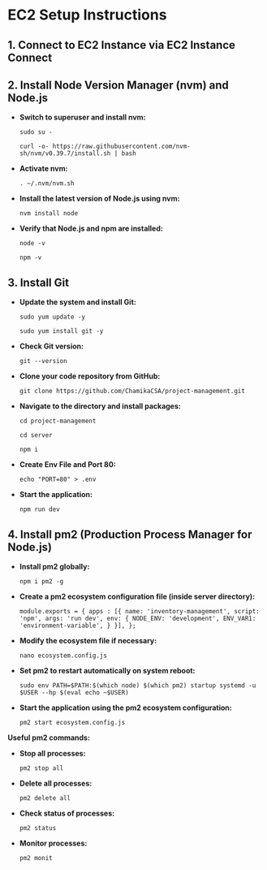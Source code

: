 # EC2 Setup Instructions

## 1. Connect to EC2 Instance via EC2 Instance Connect

## 2. Install Node Version Manager (nvm) and Node.js

- **Switch to superuser and install nvm:**

  ```
  sudo su -
  ```

  ```
  curl -o- https://raw.githubusercontent.com/nvm-sh/nvm/v0.39.7/install.sh | bash
  ```

- **Activate nvm:**

  ```
  . ~/.nvm/nvm.sh
  ```

- **Install the latest version of Node.js using nvm:**

  ```
  nvm install node
  ```

- **Verify that Node.js and npm are installed:**

  ```
  node -v
  ```

  ```
  npm -v
  ```

## 3. Install Git

- **Update the system and install Git:**

  ```
  sudo yum update -y
  ```

  ```
  sudo yum install git -y
  ```

- **Check Git version:**

  ```
  git --version
  ```

- **Clone your code repository from GitHub:**

  ```
  git clone https://github.com/ChamikaCSA/project-management.git
  ```

- **Navigate to the directory and install packages:**

  ```
  cd project-management
  ```

  ```
  cd server
  ```

  ```
  npm i
  ```

- **Create Env File and Port 80:**

  ```
  echo "PORT=80" > .env
  ```

- **Start the application:**
  ```
  npm run dev
  ```

## 4. Install pm2 (Production Process Manager for Node.js)

- **Install pm2 globally:**

  ```
  npm i pm2 -g
  ```

- **Create a pm2 ecosystem configuration file (inside server directory):**

  ```
  module.exports = { apps : [{ name: 'inventory-management', script: 'npm', args: 'run dev', env: { NODE_ENV: 'development', ENV_VAR1: 'environment-variable', } }], };
  ```

- **Modify the ecosystem file if necessary:**

  ```
  nano ecosystem.config.js
  ```

- **Set pm2 to restart automatically on system reboot:**

  ```
  sudo env PATH=$PATH:$(which node) $(which pm2) startup systemd -u $USER --hp $(eval echo ~$USER)
  ```

- **Start the application using the pm2 ecosystem configuration:**

  ```
  pm2 start ecosystem.config.js
  ```

**Useful pm2 commands:**

- **Stop all processes:**

  ```
  pm2 stop all
  ```

- **Delete all processes:**

  ```
  pm2 delete all
  ```

- **Check status of processes:**

  ```
  pm2 status
  ```

- **Monitor processes:**
  ```
  pm2 monit
  ```
